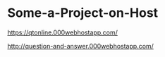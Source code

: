 # Some-a-Project-on-Host

https://qtonline.000webhostapp.com/

http://question-and-answer.000webhostapp.com/